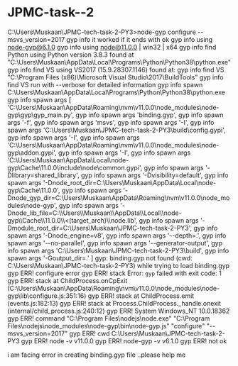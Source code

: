 # JPMC-task--2

C:\Users\Muskaan\JPMC-tech-task-2-PY3>node-gyp configure --msvs_version=2017
gyp info it worked if it ends with ok
gyp info using node-gyp@6.1.0
gyp info using node@11.0.0 | win32 | x64
gyp info find Python using Python version 3.8.3 found at "C:\Users\Muskaan\AppData\Local\Programs\Python\Python38\python.exe"
gyp info find VS using VS2017 (15.9.28307.1146) found at:
gyp info find VS "C:\Program Files (x86)\Microsoft Visual Studio\2017\BuildTools"
gyp info find VS run with --verbose for detailed information
gyp info spawn C:\Users\Muskaan\AppData\Local\Programs\Python\Python38\python.exe
gyp info spawn args [ 'C:\\Users\\Muskaan\\AppData\\Roaming\\nvm\\v11.0.0\\node_modules\\node-gyp\\gyp\\gyp_main.py',
gyp info spawn args   'binding.gyp',
gyp info spawn args   '-f',
gyp info spawn args   'msvs',
gyp info spawn args   '-I',
gyp info spawn args   'C:\\Users\\Muskaan\\JPMC-tech-task-2-PY3\\build\\config.gypi',
gyp info spawn args   '-I',
gyp info spawn args   'C:\\Users\\Muskaan\\AppData\\Roaming\\nvm\\v11.0.0\\node_modules\\node-gyp\\addon.gypi',
gyp info spawn args   '-I',
gyp info spawn args   'C:\\Users\\Muskaan\\AppData\\Local\\node-gyp\\Cache\\11.0.0\\include\\node\\common.gypi',
gyp info spawn args   '-Dlibrary=shared_library',
gyp info spawn args   '-Dvisibility=default',
gyp info spawn args   '-Dnode_root_dir=C:\\Users\\Muskaan\\AppData\\Local\\node-gyp\\Cache\\11.0.0',
gyp info spawn args   '-Dnode_gyp_dir=C:\\Users\\Muskaan\\AppData\\Roaming\\nvm\\v11.0.0\\node_modules\\node-gyp',
gyp info spawn args   '-Dnode_lib_file=C:\\\\Users\\\\Muskaan\\\\AppData\\\\Local\\\\node-gyp\\\\Cache\\\\11.0.0\\\\<(target_arch)\\\\node.lib',
gyp info spawn args   '-Dmodule_root_dir=C:\\Users\\Muskaan\\JPMC-tech-task-2-PY3',
gyp info spawn args   '-Dnode_engine=v8',
gyp info spawn args   '--depth=.',
gyp info spawn args   '--no-parallel',
gyp info spawn args   '--generator-output',
gyp info spawn args   'C:\\Users\\Muskaan\\JPMC-tech-task-2-PY3\\build',
gyp info spawn args   '-Goutput_dir=.' ]
gyp: binding.gyp not found (cwd: C:\Users\Muskaan\JPMC-tech-task-2-PY3) while trying to load binding.gyp
gyp ERR! configure error
gyp ERR! stack Error: `gyp` failed with exit code: 1
gyp ERR! stack     at ChildProcess.onCpExit (C:\Users\Muskaan\AppData\Roaming\nvm\v11.0.0\node_modules\node-gyp\lib\configure.js:351:16)
gyp ERR! stack     at ChildProcess.emit (events.js:182:13)
gyp ERR! stack     at Process.ChildProcess._handle.onexit (internal/child_process.js:240:12)
gyp ERR! System Windows_NT 10.0.18362
gyp ERR! command "C:\\Program Files\\nodejs\\node.exe" "C:\\Program Files\\nodejs\\node_modules\\node-gyp\\bin\\node-gyp.js" "configure" "--msvs_version=2017"
gyp ERR! cwd C:\Users\Muskaan\JPMC-tech-task-2-PY3
gyp ERR! node -v v11.0.0
gyp ERR! node-gyp -v v6.1.0
gyp ERR! not ok


i am facing error in creating binding.gyp file ..please help me 
